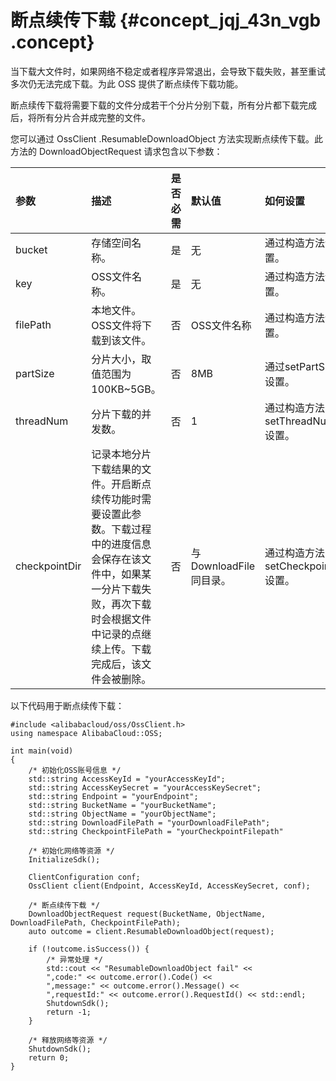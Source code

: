 # 断点续传下载 {#concept_jqj_43n_vgb .concept}

当下载大文件时，如果网络不稳定或者程序异常退出，会导致下载失败，甚至重试多次仍无法完成下载。为此 OSS 提供了断点续传下载功能。

断点续传下载将需要下载的文件分成若干个分片分别下载，所有分片都下载完成后，将所有分片合并成完整的文件。

您可以通过 OssClient .ResumableDownloadObject 方法实现断点续传下载。此方法的 DownloadObjectRequest 请求包含以下参数：

|参数|描述|是否必需|默认值|如何设置|
|:-|:-|:---|:--|:---|
|bucket|存储空间名称。|是|无|通过构造方法设置。|
|key|OSS文件名称。|是|无|通过构造方法设置。|
|filePath|本地文件。OSS文件将下载到该文件。|否|OSS文件名称|通过构造方法设置。|
|partSize|分片大小，取值范围为100KB~5GB。|否|8MB|通过setPartSize设置。|
|threadNum|分片下载的并发数。|否|1|通过构造方法或者 setThreadNum 设置。|
|checkpointDir|记录本地分片下载结果的文件。开启断点续传功能时需要设置此参数。下载过程中的进度信息会保存在该文件中，如果某一分片下载失败，再次下载时会根据文件中记录的点继续上传。下载完成后，该文件会被删除。|否|与DownloadFile同目录。|通过构造方法或者 setCheckpointDir 设置。|

以下代码用于断点续传下载：

```
#include <alibabacloud/oss/OssClient.h>
using namespace AlibabaCloud::OSS;

int main(void)
{
    /* 初始化OSS账号信息 */
    std::string AccessKeyId = "yourAccessKeyId";
    std::string AccessKeySecret = "yourAccessKeySecret";
    std::string Endpoint = "yourEndpoint";
    std::string BucketName = "yourBucketName";
    std::string ObjectName = "yourObjectName";
    std::string DownloadFilePath = "yourDownloadFilePath";
    std::string CheckpointFilePath = "yourCheckpointFilepath"
 
    /* 初始化网络等资源 */
    InitializeSdk();

    ClientConfiguration conf;
    OssClient client(Endpoint, AccessKeyId, AccessKeySecret, conf);
 
    /* 断点续传下载 */
    DownloadObjectRequest request(BucketName, ObjectName, DownloadFilePath, CheckpointFilePath);
    auto outcome = client.ResumableDownloadObject(request);
  
    if (!outcome.isSuccess()) {
        /* 异常处理 */
        std::cout << "ResumableDownloadObject fail" <<
        ",code:" << outcome.error().Code() <<
        ",message:" << outcome.error().Message() <<
        ",requestId:" << outcome.error().RequestId() << std::endl;
        ShutdownSdk();
        return -1;
    }

    /* 释放网络等资源 */
    ShutdownSdk();
    return 0;
}
```

